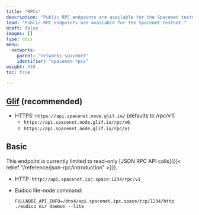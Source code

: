 ```yaml
---
title: "RPCs"
description: "Public RPC endpoints are available for the Spacenet testnet."
lead: "Public RPC endpoints are available for the Spacenet testnet."
draft: false
images: []
type: docs
menu:
  networks:
    parent: "networks-spacenet"
    identifier: "spacenet-rpcs"
weight: 410
toc: true

---
```


## [Glif](https://glif.io) (recommended)

- HTTPS: `https://api.spacenet.node.glif.io/` (defaults to /rpc/v1)
  - `https://api.spacenet.node.glif.io/rpc/v0`
  - `https://api.spacenet.node.glif.io/rpc/v1`

## Basic

This endpoint is currently limited to read-only [JSON RPC API calls]({{< relref "/reference/json-rpc/introduction" >}}).

- HTTP: `http://api.spacenet.ipc.space:1234/rpc/v1`
- Eudico lite-node command:

    ```shell
    FULLNODE_API_INFO=/dns4/api.spacenet.ipc.space/tcp/1234/http ./eudico mir daemon --lite
    ```
